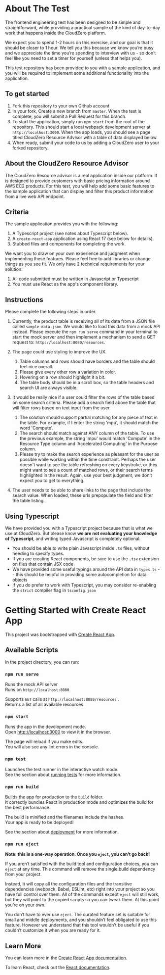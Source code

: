 # About The Test
The frontend engineering test has been designed to be simple and straightforward, while providing a practical sample  of the kind of day-to-day work that happens inside the CloudZero platform.

We expect you to spend 1-2 hours on this exercise, and our goal is that it should be closer to 1 hour. We tell you this because we know you’re busy and we appreciate the time you’re spending to interview with us - so don’t feel like you need to set a timer for yourself (unless that helps you).

This test repository has been provided to you with a sample application, and you will be required to implement some additional functionality into the application.

## To get started

1) Fork this repository to your own Github account
2) In your fork, Create a new branch from `master`. When the test is complete, you will submit a Pull Request for this branch.
3) To start the application, simply run `npm start` from the root of the repository. This should start a local webpack development server at `http://localhost:3000`. When the app loads, you should see a page titled CloudZero Resource Advisor with a table of data displayed below.
4) When ready, submit your code to us by adding a CloudZero user to your forked repository.

## About the CloudZero Resource Advisor
The CloudZero Resource advisor is a real application inside our platform. It is designed to provide customers with basic pricing  information around AWS EC2 products. For this test, you will help add some basic features to the sample application that can display and filter this product information from a live web API endpoint.

## Criteria

The sample application provides you with the following:

1) A Typescript project (see notes about Typescript below).
2) A `create-react-app` application using React 17 (see below for details).
3) Stubbed files and components for completing the work.

We want you to draw on your own experience and judgment when implementing these features. Please feel free to add libraries or change things as you see fit. We only have 2 technical requirements for your solution:

1) All code submitted must be written in Javascript or Typescript
2) You must use React as the app's component library.

## Instructions
Please complete the following steps in order.

1) Currently, the product table is receiving all of its data from a JSON file called `sample-data.json`.
   We would like to load this data from a mock API instead. Please execute the `npm run serve` command in your terminal to start the mock server and then implement a mechanism to send a GET request to: `http://localhost:8080/resources`.

2) The page could use styling to improve the UX.
   1) Table columns and rows should have borders and the table should feel nice overall.
   2) Please give every other row a variation in color.
   3) Hovering on a row should highlight it a bit.
   4) The table body should be in a scroll box, so the table headers and search UI are always visible.

2) It would be really nice if a user could filter the rows of the table based on some search criteria. Please add a search field above the table that will filter rows based on text input from the user.
   1) The solution should support partial matching for any piece of text in the table. For example, if I enter the string 'mpu', it should match the word 'Compute'.
   2) The search should match against ANY column of the table. To use the previous example, the string 'mpu' would  match 'Compute' in the Resource Type column and 'Accelerated Computing' in the Purpose column.
   3) Please try to make the search experience as pleasant for the user as possible while working within the time constraint. Perhaps the user doesn't want to see the table refreshing on every keystroke, or they might want to see a count of matched rows, or their search terms highlighted in the result. Again, use your best judgment, we don’t expect you to get to everything.

3) The user needs to be able to share links to the page that include the search value. When loaded, these urls prepopulate the field and filter the table listing.


## Using Typescript
We have provided you with a Typescript project because that is what we use at CloudZero. But please know **we are not evaluating your knowledge of Typescript**,
and writing typed Javascript is completely optional.
- You should be able to write plain Javascript inside `.ts` files, without needing to specify types.
- If you are creating React components, be sure to use the `.tsx` extension on files that contain JSX code
- We have provided some useful typings around the API data in `types.ts` -- this should be helpful in providing some autocompletion for data objects
- If you do prefer to work with Typescript, you may consider re-enabling the `strict` compiler flag in `tsconfig.json`


# Getting Started with Create React App

This project was bootstrapped with [Create React App](https://github.com/facebook/create-react-app).

## Available Scripts

In the project directory, you can run:

### `npm run serve`

Runs the mock API server\
Runs on `http://localhost:8080`

Supports `GET` calls at `http://localhost:8080/resources` .\
Returns a list of all available resources

### `npm start`

Runs the app in the development mode.\
Open [http://localhost:3000](http://localhost:3000) to view it in the browser.

The page will reload if you make edits.\
You will also see any lint errors in the console.

### `npm test`

Launches the test runner in the interactive watch mode.\
See the section about [running tests](https://facebook.github.io/create-react-app/docs/running-tests) for more information.

### `npm run build`

Builds the app for production to the `build` folder.\
It correctly bundles React in production mode and optimizes the build for the best performance.

The build is minified and the filenames include the hashes.\
Your app is ready to be deployed!

See the section about [deployment](https://facebook.github.io/create-react-app/docs/deployment) for more information.

### `npm run eject`

**Note: this is a one-way operation. Once you `eject`, you can’t go back!**

If you aren’t satisfied with the build tool and configuration choices, you can `eject` at any time. This command will remove the single build dependency from your project.

Instead, it will copy all the configuration files and the transitive dependencies (webpack, Babel, ESLint, etc) right into your project so you have full control over them. All of the commands except `eject` will still work, but they will point to the copied scripts so you can tweak them. At this point you’re on your own.

You don’t have to ever use `eject`. The curated feature set is suitable for small and middle deployments, and you shouldn’t feel obligated to use this feature. However we understand that this tool wouldn’t be useful if you couldn’t customize it when you are ready for it.

## Learn More

You can learn more in the [Create React App documentation](https://facebook.github.io/create-react-app/docs/getting-started).

To learn React, check out the [React documentation](https://reactjs.org/).
